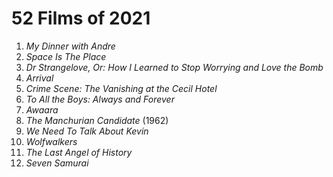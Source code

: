 # 52 Films of 2021

1. *My Dinner with Andre*
2. *Space Is The Place*
3. *Dr Strangelove, Or: How I Learned to Stop Worrying and Love the Bomb*
4. *Arrival*
5. *Crime Scene: The Vanishing at the Cecil Hotel*
6. *To All the Boys: Always and Forever*
7. *Awaara*
8. *The Manchurian Candidate* (1962)
9. *We Need To Talk About Kevin*
10. *Wolfwalkers*
11. *The Last Angel of History*
12. *Seven Samurai*
